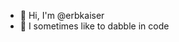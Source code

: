 - 👋 Hi, I'm @erbkaiser
- 👀 I sometimes like to dabble in code

<!---
erbkaiser/erbkaiser is a ✨ special ✨ repository because its `README.md` (this file) appears on your GitHub profile.
You can click the Preview link to take a look at your changes.
--->
